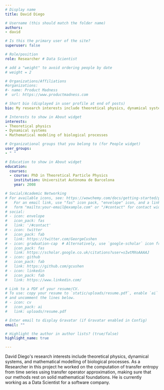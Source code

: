 ```yaml
---
# Display name
title: David Diego

# Username (this should match the folder name)
authors: 
- david

# Is this the primary user of the site?
superuser: false

# Role/position
role: Researcher # Data Scientist

# add a "weight" to avoid ordering people by date
# weight = 2

# Organizations/Affiliations
#organizations:
#- name: Product Madness
#  url: https://www.productmadness.com

# Short bio (displayed in user profile at end of posts)
bio: My research interests include theoretical physics, dynamical systems, and mathematical modeling of biological processes.

# Interests to show in About widget
interests:
- Theoretical physics
- Dynamical systems
- Mathematical modeling of biological processes

# Organizational groups that you belong to (for People widget)
user_groups: 
- " "

# Education to show in About widget
education:
  courses:
  - course: PhD in Theoretical Particle Physics
    institution: Universitat Autònoma de Barcelona
    year: 2008

# Social/Academic Networking
# For available icons, see: https://wowchemy.com/docs/getting-started/page-builder/#icons
#   For an email link, use "fas" icon pack, "envelope" icon, and a link in the
#   form "mailto:your-email@example.com" or "/#contact" for contact widget.
# social:
# - icon: envelope
#   icon_pack: fas
#   link: '/#contact'
# - icon: twitter
#   icon_pack: fab
#   link: https://twitter.com/GeorgeCushen
# - icon: graduation-cap  # Alternatively, use `google-scholar` icon from `ai` icon pack
#   icon_pack: fas
#   link: https://scholar.google.co.uk/citations?user=sIwtMXoAAAAJ
# - icon: github
#   icon_pack: fab
#   link: https://github.com/gcushen
# - icon: linkedin
#   icon_pack: fab
#   link: https://www.linkedin.com/

# Link to a PDF of your resume/CV.
# To use: copy your resume to `static/uploads/resume.pdf`, enable `ai` icons in `params.toml`, 
# and uncomment the lines below.
# - icon: cv
#   icon_pack: ai
#   link: uploads/resume.pdf

# Enter email to display Gravatar (if Gravatar enabled in Config)
email: ""

# Highlight the author in author lists? (true/false)
highlight_name: true

---
```


David Diego's research interests include theoretical physics, dynamical systems, and mathematical modelling of biological processes. As a Researcher in this project he worked on the computation of transfer entropy from time series using transfer operator approximation, making sure that our methods rest on solid mathematical foundations. He is currently working as a Data Scientist for a software company.

